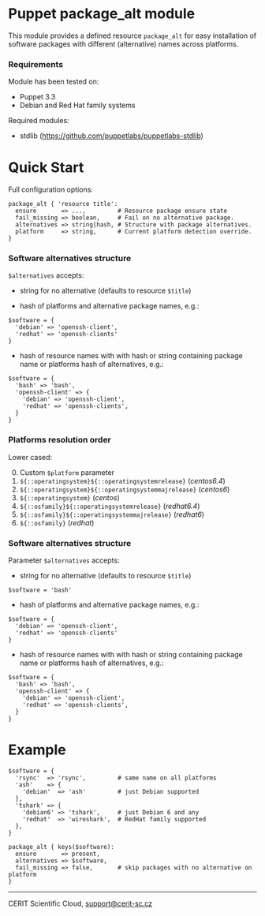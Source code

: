 # Puppet package\_alt module

This module provides a defined resource `package_alt` for easy
installation of software packages with different (alternative)
names across platforms.

### Requirements

Module has been tested on:

* Puppet 3.3
* Debian and Red Hat family systems

Required modules:

* stdlib (https://github.com/puppetlabs/puppetlabs-stdlib)

# Quick Start

Full configuration options:

```
package_alt { 'resource title':
  ensure       => ...,         # Resource package ensure state
  fail_missing => boolean,     # Fail on no alternative package.
  alternatives => string|hash, # Structure with package alternatives.
  platform     => string,      # Current platform detection override.
}
```

### Software alternatives structure

`$alternatives` accepts:

* string for no alternative (defaults to resource `$title`)

* hash of platforms and alternative package names, e.g.:

```puppet
$software = {
  'debian' => 'openssh-client',
  'redhat' => 'openssh-clients'
}
```

* hash of resource names with with hash or string containing
  package name or platforms hash of alternatives, e.g.:

```puppet
$software = {
  'bash' => 'bash',
  'openssh-client' => {
    'debian' => 'openssh-client',
    'redhat' => 'openssh-clients',
  }
}
```


### Platforms resolution order

Lower cased:

0. Custom `$platform` parameter
1. `${::operatingsystem}${::operatingsystemrelease}` (*centos6.4*)
2. `${::operatingsystem}${::operatingsystemmajrelease}` (*centos6*)
3. `${::operatingsystem}` (*centos*)
4. `${::osfamily}${::operatingsystemrelease}` (*redhat6.4*)
5. `${::osfamily}${::operatingsystemmajrelease}` (*redhat6*)
6. `${::osfamily}` (*redhat*)

### Software alternatives structure

Parameter `$alternatives` accepts:

* string for no alternative (defaults to resource `$title`)

```puppet
$software = 'bash'
```

* hash of platforms and alternative package names, e.g.:

```puppet
$software = {
  'debian' => 'openssh-client',
  'redhat' => 'openssh-clients'
}
```

* hash of resource names with with hash or string containing 
  package name or platforms hash of alternatives, e.g.:


```puppet
$software = {
  'bash' => 'bash',
  'openssh-client' => {
    'debian' => 'openssh-client',
    'redhat' => 'openssh-clients',
  }
}
```

# Example

```puppet
$software = {
  'rsync'  => 'rsync',         # same name on all platforms
  'ash'    => {
    'debian'  => 'ash'         # just Debian supported
  },
  'tshark' => {
    'debian6' => 'tshark',     # just Debian 6 and any
    'redhat'  => 'wireshark',  # RedHat family supported
  },
}

package_alt { keys($software):
  ensure       => present,
  alternatives => $software,
  fail_missing => false,       # skip packages with no alternative on platform
}
```

***

CERIT Scientific Cloud, <support@cerit-sc.cz>
